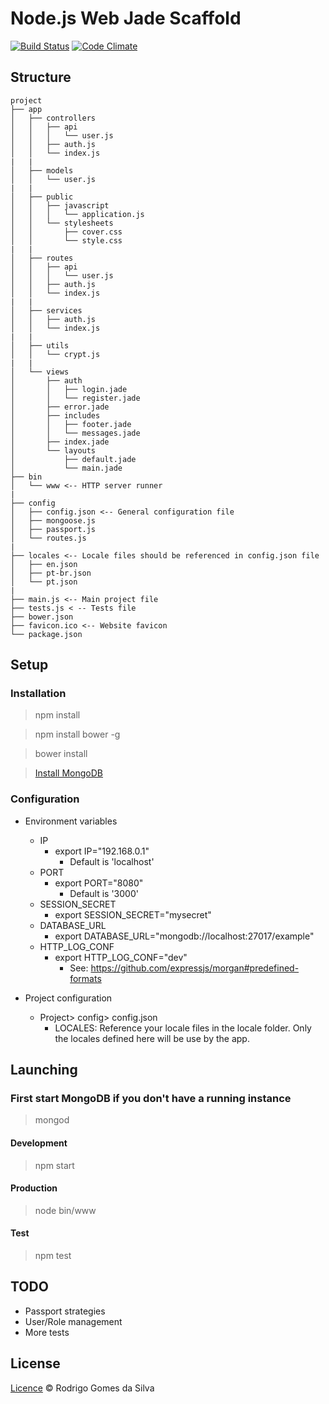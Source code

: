 # Node.js Web Jade Scaffold

[![Build Status](https://travis-ci.org/rodrigogs/nodejs-web-jade-scaffold.svg?branch=master)](https://travis-ci.org/rodrigogs/nodejs-web-jade-scaffold)
[![Code Climate](https://codeclimate.com/github/rodrigogs/nodejs-web-jade-scaffold/badges/gpa.svg)](https://codeclimate.com/github/rodrigogs/nodejs-web-jade-scaffold)

## Structure
```
project
├── app
│   ├── controllers
│   │   ├── api
│   │   │   └── user.js
│   │   ├── auth.js
│   │   └── index.js
|   |
│   ├── models
│   │   └── user.js
|   |
│   ├── public
│   │   ├── javascript
│   │   │   └── application.js
│   │   └── stylesheets
│   │       ├── cover.css
│   │       └── style.css
|   |
│   ├── routes
│   │   ├── api
│   │   │   └── user.js
│   │   ├── auth.js
│   │   └── index.js
|   |
│   ├── services
│   │   ├── auth.js
│   │   └── index.js
|   |
│   ├── utils
│   │   └── crypt.js
|   |
│   └── views
│       ├── auth
│       │   ├── login.jade
│       │   └── register.jade
│       ├── error.jade
│       ├── includes
│       │   ├── footer.jade
│       │   └── messages.jade
│       ├── index.jade
│       └── layouts
│           ├── default.jade
│           └── main.jade
├── bin
│   └── www <-- HTTP server runner
|
├── config
│   ├── config.json <-- General configuration file
│   ├── mongoose.js
│   ├── passport.js
│   └── routes.js
|
├── locales <-- Locale files should be referenced in config.json file
│   ├── en.json
│   ├── pt-br.json
│   └── pt.json
|
├── main.js <-- Main project file
├── tests.js < -- Tests file
├── bower.json
├── favicon.ico <-- Website favicon
└── package.json
```

## Setup

### Installation

> npm install

> npm install bower -g

> bower install

> [Install MongoDB](https://www.mongodb.org/downloads)

### Configuration

* Environment variables
    - IP
        - export IP="192.168.0.1"
            - Default is 'localhost'
    - PORT
        - export PORT="8080"
            - Default is '3000'
    - SESSION_SECRET
        - export SESSION_SECRET="mysecret"
    - DATABASE_URL
        - export DATABASE_URL="mongodb://localhost:27017/example"
    - HTTP_LOG_CONF
        - export HTTP_LOG_CONF="dev"
            - See: https://github.com/expressjs/morgan#predefined-formats

* Project configuration
    - Project> config> config.json
        - LOCALES: Reference your locale files in the locale folder. Only the locales defined here will be use by the app.

## Launching

### First start MongoDB if you don't have a running instance

> mongod

#### Development

> npm start

#### Production

> node bin/www

#### Test

> npm test

## TODO

* Passport strategies
* User/Role management
* More tests

## License

[Licence](https://github.com/rodrigogs/nodejs-web-jade-scaffold/blob/master/LICENSE) © Rodrigo Gomes da Silva
